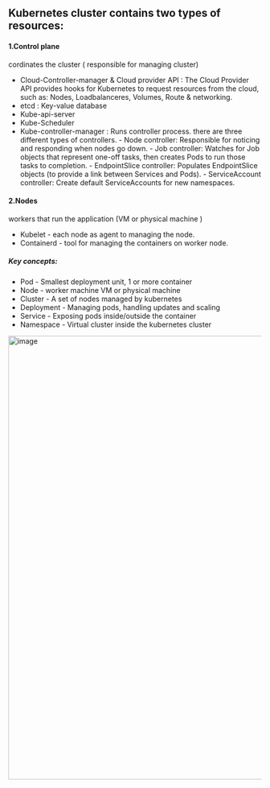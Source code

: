 Kubernetes cluster contains two types of resources:
--------------------------------------------------
#### 1.Control plane		
cordinates the cluster ( responsible for managing cluster)

- Cloud-Controller-manager & Cloud provider API : The Cloud Provider API provides hooks for Kubernetes to request resources from the cloud, such as: Nodes, Loadbalanceres, Volumes, Route & networking.
- etcd    :  Key-value database
- Kube-api-server
- Kube-Scheduler
- Kube-controller-manager  : Runs controller process. there are three different types of controllers.
                            - Node controller: Responsible for noticing and responding when nodes go down.
                            - Job controller: Watches for Job objects that represent one-off tasks, then creates Pods to run those tasks to completion.
                            - EndpointSlice controller: Populates EndpointSlice objects (to provide a link between Services and Pods).
                            - ServiceAccount controller: Create default ServiceAccounts for new namespaces.

#### 2.Nodes				
workers that run the application	(VM or physical machine )

- Kubelet - each node as agent to managing the node.
- Containerd - tool for managing the containers on worker node.

##### Key concepts:

- Pod					-  Smallest deployment unit, 1 or more container
- Node				-  worker machine VM or physical machine
- Cluster				-  A set of nodes managed by kubernetes
- Deployment			-  Managing pods, handling updates and scaling
- Service				- Exposing pods inside/outside the container
- Namespace			- Virtual cluster inside the kubernetes cluster

<img width="1402" height="882" alt="image" src="https://github.com/user-attachments/assets/27fc321d-490a-4ea1-93df-3c9e227beeff" />
